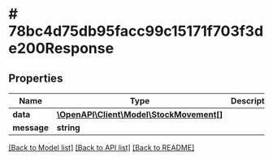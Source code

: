# # 78bc4d75db95facc99c15171f703f3de200Response

## Properties

Name | Type | Description | Notes
------------ | ------------- | ------------- | -------------
**data** | [**\OpenAPI\Client\Model\StockMovement[]**](StockMovement.md) |  | [optional]
**message** | **string** |  | [optional]

[[Back to Model list]](../../README.md#models) [[Back to API list]](../../README.md#endpoints) [[Back to README]](../../README.md)
